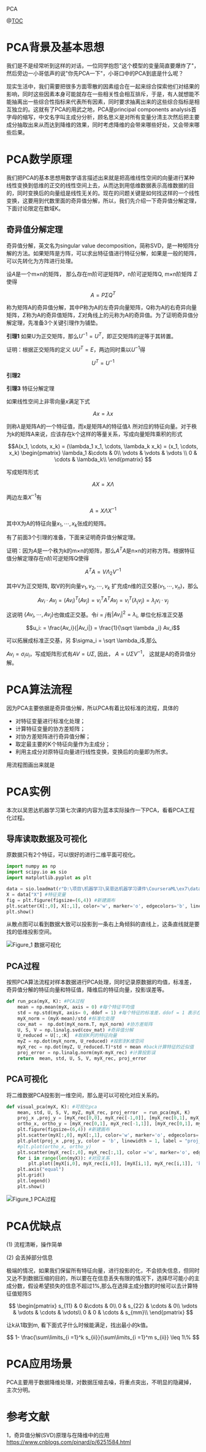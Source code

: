 PCA

@[TOC](PCA)

# PCA背景及基本思想

我们是不是经常听到这样的对话，一位同学抱怨"这个模型的变量简直要爆炸了"，然后旁边一小哥低声的说"你先PCA一下"，小哥口中的PCA到底是什么呢？

现实生活中，我们需要把很多方面零散的因素组合在一起来综合探索他们对结果的影响，同时这些因素本身可能就存在一些相关性会相互排斥，于是，有人就想能不能抽离出一些综合性指标来代表所有因素，同时要求抽离出来的这些综合指标是相互独立的。这就有了PCA的用武之地，PCA是principal components analysis首字母的缩写，中文名字叫主成分分析，顾名思义是对所有变量分清主次然后把主要成分抽取出来从而达到降维的效果，同时考虑降维的会带来哪些好处，又会带来哪些后果。

# PCA数学原理

我们把PCA的基本思想用数学语言描述出来就是把高维线性空间的向量进行某种线性变换到低维的正交的线性空间上去，从而达到用低维数据表示高维数据的目的，同时变换后的向量组是线性无关的。现在的问题关键是如何找这样的一个线性变换，这要用到代数里面的奇异值分解，所以，我们先介绍一下奇异值分解定理，下面讨论限定在数域K。


## 奇异值分解定理

奇异值分解，英文名为singular value decomposition，简称SVD，是一种矩阵分解的方法。如果矩阵是方阵，可以求出特征值进行特征分解，如果是一般的矩阵，可以先转化为方阵进行处理。

设$A$是一个m×n的矩阵， 那么存在m阶可逆矩阵P，n阶可逆矩阵Q, m×n阶矩阵 $\Sigma$ 使得

$$A = P\Sigma Q^T$$

称为矩阵A的奇异值分解，其中P称为A的左奇异向量矩阵，Q称为A的右奇异向量矩阵，$\Sigma$称为A的奇异值矩阵，$\Sigma$对角线上的元称为A的奇异值。为了证明奇异值分解定理，先准备3个关键引理作为铺垫。

**引理1** 如果U为正交矩阵，那么$U^{-1}= U^T$，即正交矩阵的逆等于其转置。

证明：根据正交矩阵的定义 $UU^T = E$，两边同时乘以$U^{-1}$得

$$U^T= U^{-1}$$


**引理2**   


**引理3**  特征分解定理

如果线性空间上非零向量$x$满足下式

$$Ax =\lambda x$$

则称$\lambda$是矩阵A的一个特征值，而x是矩阵A的特征值$\lambda$ 所对应的特征向量。对于秩为k的矩阵A来说，应该存在k个这样的等量关系，写成向量矩阵乘积的形式

$$A(x_1, \cdots, x_k) = (\lambda_1 x_1, \cdots, \lambda_k x_k) = (x_1, \cdots, x_k)
\begin{pmatrix}
    \lambda_1 &\cdots & 0\\
     \vdots & \vdots & \vdots \\
     0 &  \cdots & \lambda_k\\
\end{pmatrix}
$$

写成矩阵形式

$$AX = X\Lambda$$

两边左乘$X^{-1}$有

$$A = X\Lambda X^{-1}$$

其中X为A的特征向量$x_1, \cdots, x_k$张成的矩阵。

有了前面3个引理的准备，下面来证明奇异值分解定理。

证明：因为$A$是一个秩为k的m×n的矩阵，那么$A^{T}A$是n×n的对称方阵。根据特征值分解定理存在n阶可逆矩阵Q使得

$$A^TA = V\Lambda_2V^{-1}$$

其中V为正交矩阵, 取V的列向量$v_1, v_2, \cdots, v_k$ 扩充成n维的正交基$(v_1, \cdots,v_n)$，那么

$$Av_i·Av_j=(Av_i)^T(Av_j)=v_i^TA^TAv_j=v_i^T(\lambda_jv_j )= \lambda_jv_i·v_j$$

这说明 $\{Av_i,\cdots, Av_j\}$也做成正交基。令$i=j$有$|Av_i|^2 = \lambda_i$, 单位化标准正交基

$$u_i: = \frac{Av_i}{|Av_i|} = \frac{1}{\sqrt \lambda _i} Av_i$$

可以拓展成标准正交基，另 $\sigma_i = \sqrt \lambda_i$,那么

$Av_i = \sigma_i u_i$，写成矩阵形式有$AV= U\Sigma$, 因此， $A = U\Sigma V^{-1}$， 这就是A的奇异值分解。




# PCA算法流程

因为PCA主要依据是奇异值分解，所以PCA有着比较标准的流程，具体的

- 对特征变量进行标准化处理；
- 计算特征变量的协方差矩阵；
- 对协方差矩阵进行奇异值分解；
- 取定最主要的K个特征向量作为主成分；
- 利用主成分对原特征向量进行线性变换，变换后的向量即为所求。

用流程图画出来就是

# PCA实例
本次以吴恩达机器学习第七次课的内容为蓝本实际操作一下PCA，看看PCA工程化过程。

## 导库读取数据及可视化

原数据只有2个特征，可以很好的进行二维平面可视化。

```python
import numpy as np
import scipy.io as sio
import matplotlib.pyplot as plt

data = sio.loadmat(r"D:\项目\机器学习\吴恩达机器学习课件\CourseraML\ex7\data\ex7data1.mat") #读取数据
X = data["X"] #特征变量
fig = plt.figure(figsize=(6,4)) #新建画布
plt.scatter(X[:,0], X[:,1], color='w', marker='o', edgecolors='b', linewidths= 0.2) #样本散点图
plt.show()
```
从散点图可以看到数据大致可以投影到一条右上角倾斜的直线上，这条直线就是要找的低维投影空间。

![Figure_1 数据可视化](D:/项目/PCA/Figure_1.png)

## PCA过程

按照PCA算法流程对样本数据进行PCA处理，同时记录原数据的均值，标准差，奇异值分解的特征向量和特征值，降维后的特征向量，投影误差等。

```python
def run_pca(myX, K): #PCA过程
    mean = np.mean(myX, axis = 0) #每个特征平均值
    std = np.std(myX, axis= 0, ddof = 1) #每个特征的标准差，ddof = 1 表示在标准差计算分母是n-1
    myX_norm = (myX-mean)/std #标准化处理
    cov_mat =  np.dot(myX_norm.T, myX_norm) #协方差矩阵
    U, S, V = np.linalg.svd(cov_mat) #奇异值分解
    U_reduced = U[:,:K]  #取前K列的特征向量
    myZ = np.dot(myX_norm, U_reduced) #投影到K维空间
    myX_rec = np.dot(myZ, U_reduced.T)*std + mean #back计算特征的近似值
    proj_error = np.linalg.norm(myX-myX_rec) #计算投影误
    return  mean, std, U, S, V, myX_rec, proj_error  
```
## PCA可视化

将二维数据PCA投影到一维空间，那么是可以可视化对应关系的。

```python
def visual_pca(myX, K): #可视化pca
    mean, std, U, S, V, myZ, myX_rec, proj_error  = run_pca(myX, K)
    proj_x ,proj_y = [myX_rec[0,0], myX_rec[-1,0]], [myX_rec[0,1], myX_rec[-1,1]] #投影空间的基向量
    ortho_x, ortho_y = [myX_rec[0,1], myX_rec[-1,1]], [myX_rec[0,1], myX_rec[-1,1]]
    plt.figure(figsize=(6,4)) #新建画布
    plt.scatter(myX[:,0], myX[:,1], color='w', marker='o', edgecolors='b', linewidths= 0.2, label = "origin dots") #原数据散点图
    plt.plot(proj_x ,proj_y, color = 'b', linewidth = 1, label = "proj_base_line") #投影空间的基向量
    #plt.plot(ortho_x, ortho_y)
    plt.scatter(myX_rec[:,0], myX_rec[:,1], color ='w', marker='o', edgecolor = 'r', linewidths=0.2, label = "proj dots") #投影空间散点
    for i in range(len(myX)): #对应关系
        plt.plot([myX[i,0], myX_rec[i,0]], [myX[i,1], myX_rec[i,1]], 'k--', linewidth = 0.4)
    plt.axis("equal") 
    plt.grid() 
    plt.legend()
    plt.show()
```
![Figure_1 PCA过程](D:/项目/PCA/Figure_2.png)

# PCA优缺点

(1) 流程清晰，操作简单

(2) 会丢掉部分信息

极端的情况，如果我们保留所有特征向量，进行投影的化，不会损失信息，但同时又达不到数据压缩的目的，所以要在在信息丢失有限的情况下，选择尽可能小的主成分数，假设希望损失的信息不超过1%,那么在选择主成分数的时候可以去计算特征值矩阵S

$$
\begin{pmatrix}
    s_{11} & 0 &\cdots & 0\\
   0 & s_{22} & \cdots & 0\\
     \vdots & \vdots & \cdots & \vdots\\
     0 & 0 & \cdots & s_{mm}\\
\end{pmatrix}
$$

让k从1取到m, 看下面式子什么时候能满足，找出最小的k值。

$$
1- \frac{\sum\limits_{i =1}^k s_{ii}}{\sum\limits_{i =1}^m s_{ii}} \leq 1\%
$$


# PCA应用场景

PCA主要用于数据降维处理，对数据压缩去噪，将重点突出，不明显的隐藏掉，主次分明。

# 参考文献

1，奇异值分解(SVD)原理与在降维中的应用
https://www.cnblogs.com/pinard/p/6251584.html